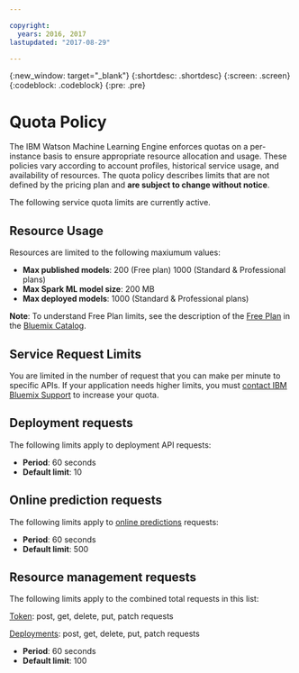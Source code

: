 ```yaml
---

copyright:
  years: 2016, 2017
lastupdated: "2017-08-29"

---
```


{:new_window: target="_blank"}
{:shortdesc: .shortdesc}
{:screen: .screen}
{:codeblock: .codeblock}
{:pre: .pre}

# Quota Policy

The IBM Watson Machine Learning Engine enforces quotas on a per-instance basis to ensure appropriate resource allocation and usage. These policies vary according to account profiles, historical service usage, and availability of resources. The quota policy describes limits that are not defined by the pricing plan and **are subject to change without notice**. 

The following service quota limits are currently active.

## Resource Usage

Resources are limited to the following maxiumum values:

-  **Max published models**: 200 (Free plan) 1000 (Standard & Professional plans)
-  **Max Spark ML model size**: 200 MB
-  **Max deployed models**: 1000 (Standard & Professional plans)

**Note**: To understand Free Plan limits, see the description of the [Free Plan](https://console.bluemix.net/catalog/services/machine-learning) in the [Bluemix Catalog](https://console.bluemix.net/catalog/).

## Service Request Limits

You are limited in the number of request that you can make per minute to specific APIs.  If your application needs higher limits, you must [contact IBM Bluemix Support](https://support.ng.bluemix.net/) to increase your quota.

## Deployment requests

The following limits apply to deployment API requests:

-  **Period**: 60 seconds
-  **Default limit**: 10

## Online prediction requests

The following limits apply to [online predictions](pm_service_api_spark_building.html) requests:

-  **Period**: 60 seconds
-  **Default limit**: 500

## Resource management requests

The following limits apply to the combined total requests in this list:

[Token](https://watson-ml-api.mybluemix.net/#/Token): post, get, delete, put, patch requests

[Deployments](https://watson-ml-api.mybluemix.net/#/Deployments): post, get, delete, put, patch requests

-  **Period**: 60 seconds
-  **Default limit**: 100